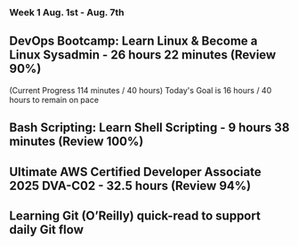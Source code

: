 ### Week 1 Aug. 1st - Aug. 7th

## DevOps Bootcamp: Learn Linux & Become a Linux Sysadmin - 26 hours 22 minutes (Review 90%)
(Current Progress 114 minutes / 40 hours)
Today's Goal is 16 hours / 40 hours to remain on pace

## Bash Scripting: Learn Shell Scripting - 9 hours 38 minutes (Review 100%)

## Ultimate AWS Certified Developer Associate 2025 DVA-C02 - 32.5 hours (Review 94%)

## Learning Git (O’Reilly) quick-read to support daily Git flow
